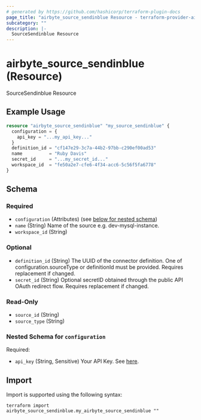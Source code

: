 ```yaml
---
# generated by https://github.com/hashicorp/terraform-plugin-docs
page_title: "airbyte_source_sendinblue Resource - terraform-provider-airbyte"
subcategory: ""
description: |-
  SourceSendinblue Resource
---
```


# airbyte_source_sendinblue (Resource)

SourceSendinblue Resource

## Example Usage

```terraform
resource "airbyte_source_sendinblue" "my_source_sendinblue" {
  configuration = {
    api_key = "...my_api_key..."
  }
  definition_id = "cf147e29-3c7a-44b2-97bb-c290ef00ad53"
  name          = "Ruby Davis"
  secret_id     = "...my_secret_id..."
  workspace_id  = "fe50a2e7-cfe6-4f34-acc6-5c56f5fa6778"
}
```

<!-- schema generated by tfplugindocs -->
## Schema

### Required

- `configuration` (Attributes) (see [below for nested schema](#nestedatt--configuration))
- `name` (String) Name of the source e.g. dev-mysql-instance.
- `workspace_id` (String)

### Optional

- `definition_id` (String) The UUID of the connector definition. One of configuration.sourceType or definitionId must be provided. Requires replacement if changed.
- `secret_id` (String) Optional secretID obtained through the public API OAuth redirect flow. Requires replacement if changed.

### Read-Only

- `source_id` (String)
- `source_type` (String)

<a id="nestedatt--configuration"></a>
### Nested Schema for `configuration`

Required:

- `api_key` (String, Sensitive) Your API Key. See <a href="https://developers.sendinblue.com/docs/getting-started">here</a>.

## Import

Import is supported using the following syntax:

```shell
terraform import airbyte_source_sendinblue.my_airbyte_source_sendinblue ""
```
